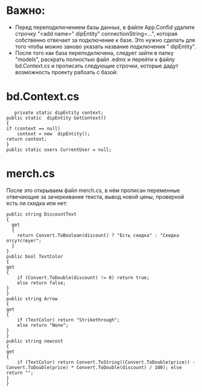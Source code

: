 # Важно: 
* Перед переподключением базы данных, в файле App.Confid удалите строчку "<add name=" dipEntity" connectionString=...", которая собственно отвечает за подключение к базе. Это нужно сделать для того чтобы можно заново указать название подключения " dipEntity".</br>
* После того как база переподключена, следует зайти в папку "models", раскрать полностью файл .edmx и перейти к файлу bd.Context.cs и прописать следующие строчки, которые дадут возможность проекту рабоать с базой:</br>
# bd.Context.cs
       private static dipEntity context;
    public static  dipEntity GetContext()
    {
    if (context == null)
        context = new  dipEntity();
    return context;
    }
    public static users CurrentUser = null;


# merch.cs
После это открываем файл merch.cs, в нём прописан переменные отвечающие за зачеркивание текста, вывод новой цены, проверной есть ли скидка или нет:</br>

    public string DiscountText
    {
      get
      {
        return Convert.ToBoolean(discount) ? "Есть скидка" : "Скидка отсутствует";
      }
    }
    public bool TextColor
    {
    get
    {
        if (Convert.ToDouble(discount) != 0) return true;
        else return false;
    }
    }
    public string Arrow
    {
    get
    {
        if (TextColor) return "Strikethrough";
        else return "None";
    }
    }
    public string newcost
    {
    get
    {
        if (TextColor) return Convert.ToString((Convert.ToDouble(price)) - Convert.ToDouble(price) * Convert.ToDouble(discount) / 100); else return "";
    }
    }
